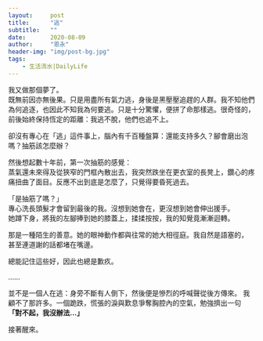 ```yaml
---
layout:     post
title:      "逃"
subtitle:   ""
date:       2020-08-09
author:     "恩永"
header-img: "img/post-bg.jpg"
tags:
    - 生活流水|DailyLife
---
```



我又做那個夢了。  
既無前因亦無後果。只是用盡所有氣力逃，身後是黑壓壓追趕的人群。我不知他們為何追逐，也因此不知我為何要逃。只是十分驚懼，便拼了命那樣逃。很奇怪的，前後始終保持恆定的距離：我逃不脫，他們也追不上。  

卻沒有專心在「逃」這件事上，腦內有千百種盤算：還能支持多久？腳會磨出泡嗎？抽筋該怎麼辦？  

然後想起數十年前，第一次抽筋的感覺：  
蒸氣還未來得及從狹窄的門框內散出去，我突然跌坐在更衣室的長凳上，鑽心的疼痛扭曲了面目。反應不出到底是怎麼了，只覺得要昏死過去。  

「是抽筋了嗎？」  
專心洗長頭髮才會留到最後的我。沒想到她會在，更沒想到她會伸出援手。  
她蹲下身，將我的左腳捧到她的膝蓋上，揉揉按按，我的知覺竟漸漸迴轉。  

那是一種陌生的善意。她的眼神動作都與往常的她大相徑庭。我自然是語塞的， 甚至連道謝的話都堵在嘴邊。  

總能記住這些好，因此也總是歉疚。  

……

並不是一個人在逃：身旁不斷有人倒下，然後便是慘烈的呼喊聲從後方傳來。
我顧不了那許多。一個跪跌，慌張的淚與歎息爭奪胸腔內的空氣，勉強擠出一句 **「對不起，我沒辦法...」**

接著醒來。
